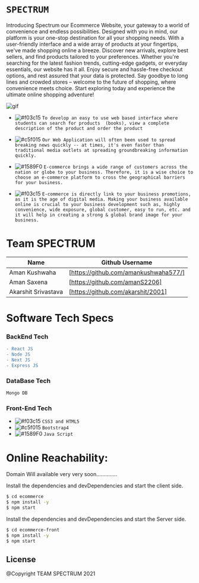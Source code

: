 
# ``` SPECTRUM ```

Introducing Spectrum our Ecommerce Website, your gateway to a world of convenience and endless possibilities. Designed with you in mind, our platform is your one-stop destination for all your shopping needs. With a user-friendly interface and a wide array of products at your fingertips, we've made shopping online a breeze. Discover new arrivals, explore best sellers, and find products tailored to your preferences. Whether you're searching for the latest fashion trends, cutting-edge gadgets, or everyday essentials, our website has it all. Enjoy secure and hassle-free checkout options, and rest assured that your data is protected. Say goodbye to long lines and crowded stores – welcome to the future of shopping, where convenience meets choice. Start exploring today and experience the ultimate online shopping adventure!

![gif](https://user-images.githubusercontent.com/53748350/116215331-3654e180-a765-11eb-8e6f-6d897e319a55.gif)



   - ![#f03c15](https://via.placeholder.com/15/f03c15/000000?text=+) `To develop an easy to use web based interface where students can search for products 
(books), view a complete description of the product and order the product `

  -  ![#c5f015](https://via.placeholder.com/15/c5f015/000000?text=+) `Our Web Application will often been used to spread breaking news quickly -- at times, it's even faster than traditional media outlets at spreading groundbreaking information quickly.`

  - ![#1589F0](https://via.placeholder.com/15/1589F0/000000?text=+) `E-commerce brings a wide range of customers across the nation or globe to your business. Therefore, it is a wise choice to choose an e-commerce platform to cross the geographical barriers for your business.`
  - ![#f03c15](https://via.placeholder.com/15/f03c15/000000?text=+) `E-commerce is directly link to your business promotions, as it is the age of digital media. Making your business available online is crucial to your business development such as, highly convenience, wide exposure, global customer, easy to run, etc. and it will help in creating a strong & global brand image for your business.`


 
# Team SPECTRUM
| Name | Github Username | 
| ------ | ------ |
| Aman Kushwaha | [https://github.com/amankushwaha577/]  |
| Aman Saxena | [https://github.com/amanS2206] |
| Akarshit Srivastava | [https://github.com/akarshit/2001] |

 

# Software Tech Specs
### BackEnd Tech
```diff
- React JS
- Node JS
- Next JS
- Express JS
````
### DataBase Tech
```diff
Mongo DB
```

 
### Front-End Tech
- ![#f03c15](https://via.placeholder.com/15/f03c15/000000?text=+) `CSS3 and HTML5`
- ![#c5f015](https://via.placeholder.com/15/c5f015/000000?text=+) `Bootstrap4`
- ![#1589F0](https://via.placeholder.com/15/1589F0/000000?text=+) `Java Script`

# Online Reachability:
Domain Will available very very soon..............

Install the dependencies and devDependencies and start the client side.
```sh
$ cd ecommerce
$ npm install -y
$ npm start
```

Install the dependencies and devDependencies and start the Server side.
```sh
$ cd ecommerce-front
$ npm install -y
$ npm start
```

License
----
@Copyright TEAM SPECTRUM  2021

 
